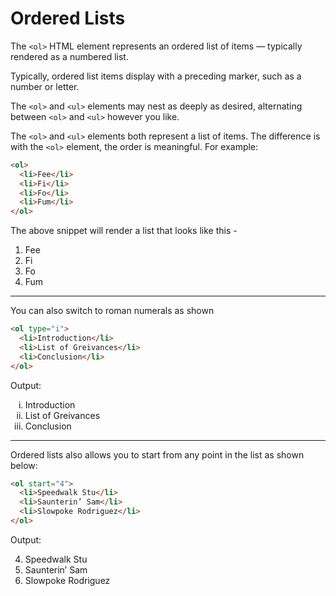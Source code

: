 # Ordered Lists

The `<ol>` HTML element represents an ordered list of items — typically rendered as a numbered list.

Typically, ordered list items display with a preceding marker, such as a number or letter.

The `<ol>` and `<ul>` elements may nest as deeply as desired, alternating between `<ol>` and `<ul>` however you like.

The `<ol>` and `<ul>` elements both represent a list of items. The difference is with the `<ol>` element, the order is meaningful. For example:

```html
<ol>
  <li>Fee</li>
  <li>Fi</li>
  <li>Fo</li>
  <li>Fum</li>
</ol>
```
The above snippet will render a list that looks like this - 

<ol>
  <li>Fee</li>
  <li>Fi</li>
  <li>Fo</li>
  <li>Fum</li>
</ol>

---
You can also switch to roman numerals as shown

```html
<ol type="i">
  <li>Introduction</li>
  <li>List of Greivances</li>
  <li>Conclusion</li>
</ol>
```
Output: 

<ol type="i">
  <li>Introduction</li>
  <li>List of Greivances</li>
  <li>Conclusion</li>
</ol>

---


Ordered lists also allows you to start from any point in the list as shown below:

```html
<ol start="4">
  <li>Speedwalk Stu</li>
  <li>Saunterin’ Sam</li>
  <li>Slowpoke Rodriguez</li>
</ol>
```

Output:
<ol start="4">
  <li>Speedwalk Stu</li>
  <li>Saunterin’ Sam</li>
  <li>Slowpoke Rodriguez</li>
</ol>

